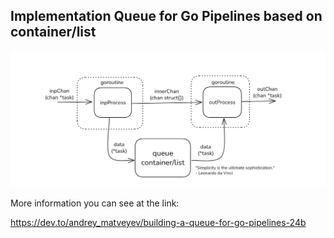 ## Implementation Queue for Go Pipelines based on container/list

![design](https://github.com/andrey-matveyev/go-sample-queue/blob/master/design.png)

More information you can see at the link:

https://dev.to/andrey_matveyev/building-a-queue-for-go-pipelines-24b

